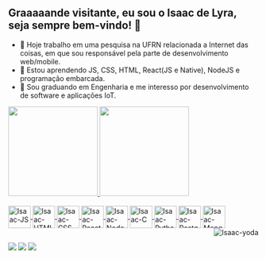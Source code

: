 ## Graaaaande visitante, eu sou o Isaac de Lyra, seja sempre bem-vindo! 🥰 

<!--<img align="center" src="https://komarev.com/ghpvc/?username=isaaclyra132&color=green" alt="isaaclyra132" /> -->


- 🔭 Hoje trabalho em uma pesquisa na UFRN relacionada a Internet das coisas, em que sou responsável pela parte de desenvolvimento web/mobile.
- 🌱 Estou aprendendo JS, CSS, HTML, React(JS e Native), NodeJS e programação embarcada.
- 💬 Sou graduando em Engenharia e me interesso por desenvolvimento de software e aplicações IoT.

<div>
  <a href="https://github.com/isaaclyra132">
  <img height="180em" src="https://github-readme-stats.vercel.app/api?username=isaaclyra132&show_icons=true&theme=tokyonight&include_all_commits=true&count_private=true"/>
  <img height="180em" src="https://github-readme-stats.vercel.app/api/top-langs/?username=isaaclyra132&layout=compact&langs_count=8&theme=tokyonight"/>
</div>

<div style="display: inline_block"><br>
  <img align="center" alt="Isaac-JS" width="45" src="https://cdn.jsdelivr.net/gh/devicons/devicon/icons/javascript/javascript-original.svg" />
  <img align="center" alt="Isaac-HTML" width="45" src="https://cdn.jsdelivr.net/gh/devicons/devicon/icons/html5/html5-original.svg" />
  <img align="center" alt="Isaac-CSS" width="45" src="https://cdn.jsdelivr.net/gh/devicons/devicon/icons/css3/css3-original.svg" />
  <img align="center" alt="Isaac-React" width="45" src="https://cdn.jsdelivr.net/gh/devicons/devicon/icons/react/react-original.svg" />
  <img align="center" alt="Isaac-NodeJS" width="45" src="https://cdn.jsdelivr.net/gh/devicons/devicon/icons/nodejs/nodejs-original.svg" />
  <img align="center" alt="Isaac-C" width="45" src="https://cdn.jsdelivr.net/gh/devicons/devicon/icons/c/c-original.svg" />
  <img align="center" alt="Isaac-Python" width="45" src="https://cdn.jsdelivr.net/gh/devicons/devicon/icons/python/python-original.svg" />
  <img align="center" alt="Isaac-PostgreSQL" width="45" src="https://cdn.jsdelivr.net/gh/devicons/devicon/icons/postgresql/postgresql-original.svg" />
  <img align="center" alt="Isaac-MongoDB" width="45" src="https://cdn.jsdelivr.net/gh/devicons/devicon/icons/mongodb/mongodb-original.svg" />
  
  <img align="right" alt="Isaac-yoda" src="https://media.tenor.com/images/370476d66f4ca25b41229bc78ac4a284/tenor.gif"> 
</div>
  
##

<div>
  <a href="https://www.linkedin.com/in/isaac-de-lyra-00797a159" target="_blank"><img src="https://img.shields.io/badge/-LinkedIn-%230077B5?style=for-the-badge&logo=linkedin&logoColor=white" target="_blank"></a>
  <a href = "mailto:isaac.lyra.junior@gmail.com"><img src="https://img.shields.io/badge/-Gmail-%23333?style=for-the-badge&logo=gmail&logoColor=white" target="_blank"></a>
  <a href="https://www.instagram.com/isaacdelyra" target="_blank"><img src="https://img.shields.io/badge/-Instagram-%23E4405F?style=for-the-badge&logo=instagram&logoColor=white" target="_blank"></a>
 
<!-- ![Snake animation](https://github.com/isaaclyra132/isaaclyra132/blob/output/github-contribution-grid-snake.svg)-->
</div>
